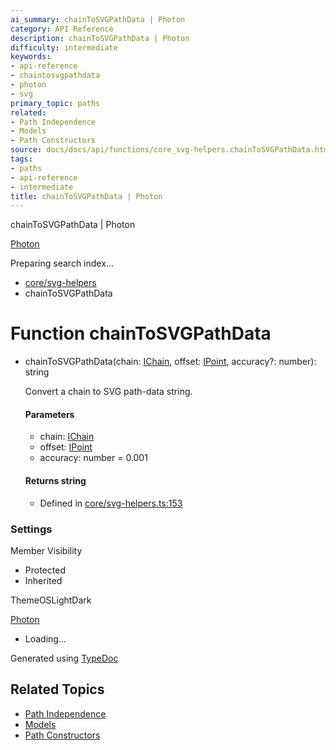```yaml
---
ai_summary: chainToSVGPathData | Photon
category: API Reference
description: chainToSVGPathData | Photon
difficulty: intermediate
keywords:
- api-reference
- chaintosvgpathdata
- photon
- svg
primary_topic: paths
related:
- Path Independence
- Models
- Path Constructors
source: docs/docs/api/functions/core_svg-helpers.chainToSVGPathData.html
tags:
- paths
- api-reference
- intermediate
title: chainToSVGPathData | Photon
---
```

chainToSVGPathData | Photon

[Photon](../index.md)




Preparing search index...

* [core/svg-helpers](../modules/core_svg-helpers.md)
* chainToSVGPathData

# Function chainToSVGPathData

* chainToSVGPathData(chain: [IChain](../interfaces/core_maker.IChain.md), offset: [IPoint](../interfaces/core_schema.IPoint.md), accuracy?: number): string

  Convert a chain to SVG path-data string.

  #### Parameters

  + chain: [IChain](../interfaces/core_maker.IChain.md)
  + offset: [IPoint](../interfaces/core_schema.IPoint.md)
  + accuracy: number = 0.001

  #### Returns string

  + Defined in [core/svg-helpers.ts:153](https://github.com/mwhite454/photon/blob/main/packages/photon/src/core/svg-helpers.ts#L153)

### Settings

Member Visibility

* Protected
* Inherited

ThemeOSLightDark

[Photon](../index.md)

* Loading...

Generated using [TypeDoc](https://typedoc.org/)

## Related Topics

- [Path Independence](../index.md)
- [Models](../index.md)
- [Path Constructors](../index.md)
